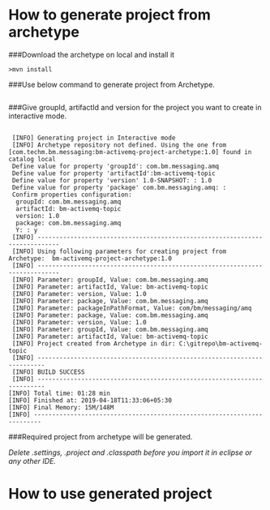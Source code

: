 # How to generate project from archetype

###Download the archetype on local and install it

```
>mvn install
```
###Use below command to generate project from Archetype.

>
```mvn archetype:generate -DarchetypeGroupId=com.techm.bm.messaging -DarchetypeArtifactId=bm-activemq-project-archetype -DarchetypeVersion=1.0
```

###Give groupId, artifactId and version for the project you want to create in interactive mode.

```

 [INFO] Generating project in Interactive mode
 [INFO] Archetype repository not defined. Using the one from [com.techm.bm.messaging:bm-activemq-project-archetype:1.0] found in catalog local
 Define value for property 'groupId': com.bm.messaging.amq
 Define value for property 'artifactId':bm-activemq-topic
 Define value for property 'version' 1.0-SNAPSHOT: : 1.0
 Define value for property 'package' com.bm.messaging.amq: :
 Confirm properties configuration:
  groupId: com.bm.messaging.amq
  artifactId: bm-activemq-topic
  version: 1.0
  package: com.bm.messaging.amq
  Y: : y
 [INFO] ----------------------------------------------------------------------------
 [INFO] Using following parameters for creating project from Archetype:  bm-activemq-project-archetype:1.0
 [INFO] ----------------------------------------------------------------------------
 [INFO] Parameter: groupId, Value: com.bm.messaging.amq
 [INFO] Parameter: artifactId, Value: bm-activemq-topic
 [INFO] Parameter: version, Value: 1.0
 [INFO] Parameter: package, Value: com.bm.messaging.amq
 [INFO] Parameter: packageInPathFormat, Value: com/bm/messaging/amq
 [INFO] Parameter: package, Value: com.bm.messaging.amq
 [INFO] Parameter: version, Value: 1.0
 [INFO] Parameter: groupId, Value: com.bm.messaging.amq
 [INFO] Parameter: artifactId, Value: bm-activemq-topic
 [INFO] Project created from Archetype in dir: C:\gitrepo\bm-activemq-topic
 [INFO] ------------------------------------------------------------------------
 [INFO] BUILD SUCCESS
 [INFO] ------------------------------------------------------------------------
[INFO] Total time: 01:28 min
[INFO] Finished at: 2019-04-18T11:33:06+05:30
[INFO] Final Memory: 15M/148M
[INFO] ------------------------------------------------------------------------
```

###Required project from archetype will be generated.

_Delete .settings, .project and .classpath before you import it in eclipse or any other IDE._

# How to use generated project